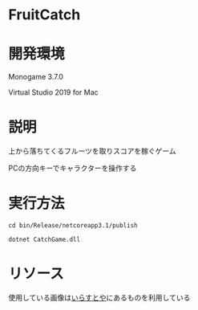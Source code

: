 # FruitCatch

# 開発環境
Monogame 3.7.0

Virtual Studio 2019 for Mac

# 説明
上から落ちてくるフルーツを取りスコアを稼ぐゲーム

PCの方向キーでキャラクターを操作する

# 実行方法
`cd bin/Release/netcoreapp3.1/publish`

`dotnet CatchGame.dll`

# リソース
使用している画像は[いらすとや](https://www.irasutoya.com/)にあるものを利用している
